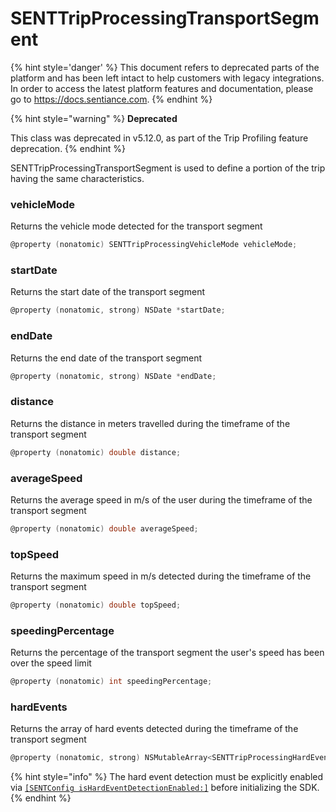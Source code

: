 # SENTTripProcessingTransportSegment

{% hint style='danger' %} This document refers to deprecated parts of the platform and has been left intact to help customers with legacy integrations. In order to access the latest platform features and documentation, please go to https://docs.sentiance.com. {% endhint %}

{% hint style="warning" %}
**Deprecated**

This class was deprecated in v5.12.0, as part of the Trip Profiling feature deprecation.
{% endhint %}

SENTTripProcessingTransportSegment is used to define a portion of the trip having the same characteristics.

### vehicleMode

Returns the vehicle mode detected for the transport segment

```objectivec
@property (nonatomic) SENTTripProcessingVehicleMode vehicleMode;
```

### startDate

Returns the start date of the transport segment

```objectivec
@property (nonatomic, strong) NSDate *startDate;
```

### endDate

Returns the end date of the transport segment

```objectivec
@property (nonatomic, strong) NSDate *endDate;
```

### distance

Returns the distance in meters travelled during the timeframe of the transport segment

```objectivec
@property (nonatomic) double distance;
```

### averageSpeed

Returns the average speed in m/s of the user during the timeframe of the transport segment

```objectivec
@property (nonatomic) double averageSpeed;
```

### topSpeed

Returns the maximum speed in m/s detected during the timeframe of the transport segment

```objectivec
@property (nonatomic) double topSpeed;
```

### speedingPercentage

Returns the percentage of the transport segment the user's speed has been over the speed limit

```objectivec
@property (nonatomic) int speedingPercentage;
```

### hardEvents

Returns the array of hard events detected during the timeframe of the transport segment

```objectivec
@property (nonatomic, strong) NSMutableArray<SENTTripProcessingHardEvent *> *hardEvents;
```

{% hint style="info" %}
The hard event detection must be explicitly enabled via [`[SENTConfig isHardEventDetectionEnabled:]`](../sentconfig-1.md#ishardeventdetectionenabled) before initializing the SDK.
{% endhint %}
